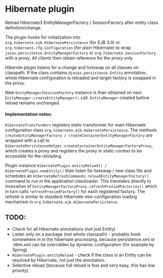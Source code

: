Hibernate plugin
================
Reload Hibernate3 EntityManagerFactory / SessionFactory after entity class definition/change.

The plugin hooks for initialization into `org.hibernate.ejb.HibernatePersistence` (for EJB 3.0) or
`org.hibernate.cfg.Configuration` (for plain Hibernate) to wrap `javax.persistence.EntityManagerFactory` or
`org.hibernate.SessionFactory` with a proxy. All clients then obtain reference for the proxy only.

Hibernte plugin listens for a change and hotswap on all classes on classpath. If the class contains
`@javax.persistence.Entity` annotation, whole Hibernate configuration is reloaded and target factory is
swapped in the proxy.

New `EnityManager`/`SessionFactory` instance is than obtained on next `EnityManager.createEntityManager()` call.
`EntityManager` created before reload remains unchanged.


#### Implementation notes:
`HibernateTransformers` registers static transformer for main Hibernate configuration class
`org.hibernate.ejb.HibernatePersistence`. The methods `createEntityManagerFactory /
createContainerEntityManagerFactory` are wrapped with a call to
`HibernatePersistenceHelper.createContainerEntityManagerFactoryProxy`, which creates a proxy and
registers the proxy in static context to be accessible for the reloading.

Plugin instance `HibernatePlugin.entityReload() / HibernatePlugin.newEntity()` then listen
for hotswap / new class file and schedules an `HibernateRefreshCommands.reloadEntityManagerFactory()`
command to run in the application classloader. This translates directly to invocation of
`EntityManagerFactoryProxy.refreshProxiedFactories()` which in turn calls `refreshProxiedFactory()` for
each registered factory. The refresh is similar to standard Hibernate new configuration loading mechanism
in `org.hibernate.ejb.HibernatePersistence`.


## TODO:
* Check for all Hibernate annotations (not just Entity)
* Listen only on a package (not whole classpath) - probably hook somewhere in in the hibernate processing,
  because persistence.xml or .hbm.xml can be overridden by dynamic configuration (for example by Spring)
* `HibernatePlugin.entityReload` - check if the class is an Entity can be resolved by Hibernate, not just
  the annotation.
* Selective reload (because full reload is fast and very easy, this has low priority)